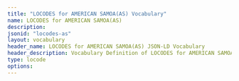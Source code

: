 ```yaml
---
title: "LOCODES for AMERICAN SAMOA(AS) Vocabulary"
name: LOCODES for AMERICAN SAMOA(AS) 
description: 
jsonid: "locodes-as"
layout: vocabulary
header_name: LOCODES for AMERICAN SAMOA(AS) JSON-LD Vocabulary
header_description: Vocabulary Definition of LOCODES for AMERICAN SAMOA(AS) semantics in HTML format. JSON-LD format is available at [locodes-as.jsonld](/vocabulary/locodes-as.jsonld)
type: locode
options:
---
```

